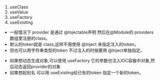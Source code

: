 1. useClass
2. useValue
3. useFactory
4. useExisting

- 一般情况下 provider 是通过 @Injectable声明 然后在@Module的 providers数组里注册的class。
- 默认的token就是 class,这样不用使用 @Inject 来指定注入的token。
- 但也可以用字符串类型的token 不过注入的时候要用 @Inject单独指定。

* 如果想动态生成对象,可以使用 useFactory 它的参数也注入IOC容器中对象,然后动态返回provider的对象
* 如果想起别名 可以用 useExisting给已有的token 指定一个新的token。
